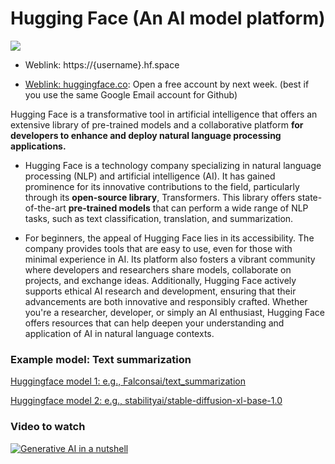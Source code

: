 # Hugging Face (An AI model platform)
![](https://github.com/MK316/Spring2024/blob/main/DLTESOL/huggingfacelogo.png)

+ Weblink: https://{username}.hf.space

+ [Weblink: huggingface.co](https://huggingface.co): Open a free account by next week. (best if you use the same Google Email account for Github)
  
Hugging Face is a transformative tool in artificial intelligence that offers an extensive library of pre-trained models and a collaborative platform **for developers to enhance and deploy natural language processing applications.**

+ Hugging Face is a technology company specializing in natural language processing (NLP) and artificial intelligence (AI). It has gained prominence for its innovative contributions to the field, particularly through its **open-source library**, Transformers. This library offers state-of-the-art **pre-trained models** that can perform a wide range of NLP tasks, such as text classification, translation, and summarization.

+ For beginners, the appeal of Hugging Face lies in its accessibility. The company provides tools that are easy to use, even for those with minimal experience in AI. Its platform also fosters a vibrant community where developers and researchers share models, collaborate on projects, and exchange ideas. Additionally, Hugging Face actively supports ethical AI research and development, ensuring that their advancements are both innovative and responsibly crafted. Whether you're a researcher, developer, or simply an AI enthusiast, Hugging Face offers resources that can help deepen your understanding and application of AI in natural language contexts.

### Example model: Text summarization

[Huggingface model 1: e.g., Falconsai/text_summarization](https://huggingface.co/Falconsai/text_summarization)

[Huggingface model 2: e.g., stabilityai/stable-diffusion-xl-base-1.0](https://huggingface.co/stabilityai/stable-diffusion-xl-base-1.0)
  
### Video to watch

[![Generative AI in a nutshell](https://github.com/MK316/Spring2024/blob/main/DLTESOL/GenAI.png)](https://www.youtube.com/watch?v=2IK3DFHRFfw)
